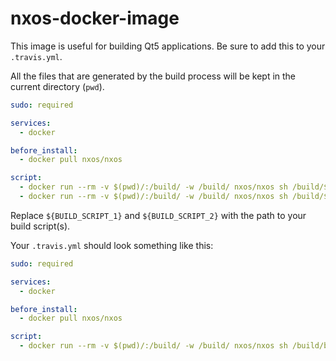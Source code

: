 # nxos-docker-image

This image is useful for building Qt5 applications.
Be sure to add this to your `.travis.yml`.

All the files that are generated by the build process
will be kept in the current directory (`pwd`).

```YAML
sudo: required

services:
  - docker

before_install:
  - docker pull nxos/nxos

script:
  - docker run --rm -v $(pwd)/:/build/ -w /build/ nxos/nxos sh /build/${BUILD_SCRIPT_1}
  - docker run --rm -v $(pwd)/:/build/ -w /build/ nxos/nxos sh /build/${BUILD_SCRIPT_2}

```

Replace `${BUILD_SCRIPT_1}` and `${BUILD_SCRIPT_2}` with the path to your
build script(s).

Your `.travis.yml` should look something like this:

```YAML
sudo: required

services:
  - docker

before_install:
  - docker pull nxos/nxos

script:
  - docker run --rm -v $(pwd)/:/build/ -w /build/ nxos/nxos sh /build/build.sh

```
